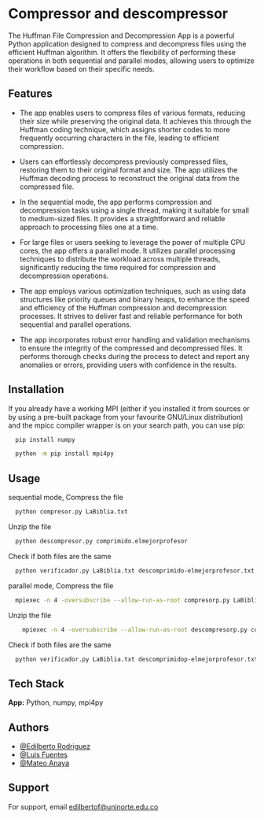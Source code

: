 
# Compressor and descompressor

The Huffman File Compression and Decompression App is a powerful Python application designed to compress and decompress files using the efficient Huffman algorithm. It offers the flexibility of performing these operations in both sequential and parallel modes, allowing users to optimize their workflow based on their specific needs.


## Features

- The app enables users to compress files of various formats, reducing their size while preserving the original data. It achieves this through the Huffman coding technique, which assigns shorter codes to more frequently occurring characters in the file, leading to efficient compression.

- Users can effortlessly decompress previously compressed files, restoring them to their original format and size. The app utilizes the Huffman decoding process to reconstruct the original data from the compressed file.

- In the sequential mode, the app performs compression and decompression tasks using a single thread, making it suitable for small to medium-sized files. It provides a straightforward and reliable approach to processing files one at a time.

- For large files or users seeking to leverage the power of multiple CPU cores, the app offers a parallel mode. It utilizes parallel processing techniques to distribute the workload across multiple threads, significantly reducing the time required for compression and decompression operations.

- The app employs various optimization techniques, such as using data structures like priority queues and binary heaps, to enhance the speed and efficiency of the Huffman compression and decompression processes. It strives to deliver fast and reliable performance for both sequential and parallel operations.

- The app incorporates robust error handling and validation mechanisms to ensure the integrity of the compressed and decompressed files. It performs thorough checks during the process to detect and report any anomalies or errors, providing users with confidence in the results.



## Installation

If you already have a working MPI (either if you installed it from sources or by using a pre-built package from your favourite GNU/Linux distribution) and the mpicc compiler wrapper is on your search path, you can use pip:

```bash
  pip install numpy
```

```bash
  python -m pip install mpi4py
```
## Usage

sequential mode, Compress the file

```bash
  python compresor.py LaBiblia.txt
```
Unzip the file

```bash
  python descompresor.py comprimido.elmejorprofesor
```
Check if both files are the same

```bash
  python verificador.py LaBiblia.txt descomprimido-elmejorprofesor.txt 
```
parallel mode, Compress the file

```bash
  mpiexec -n 4 -oversubscribe --allow-run-as-root compresorp.py LaBiblia.txt
```


Unzip the file

```bash
    mpiexec -n 4 -oversubscribe --allow-run-as-root descompresorp.py comrprimidop.elmejorprofesor
```

Check if both files are the same

```bash
  python verificador.py LaBiblia.txt descomprimidop-elmejorprofesor.txt 
```
## Tech Stack

**App:** Python, numpy, mpi4py

## Authors

- [@Edilberto Rodriguez](https://github.com/Edimar-star)
- [@Luis Fuentes](https://github.com/luisda190519)
- [@Mateo Anaya](https://github.com/MT1120)


## Support

For support, email edilbertof@uninorte.edu.co

